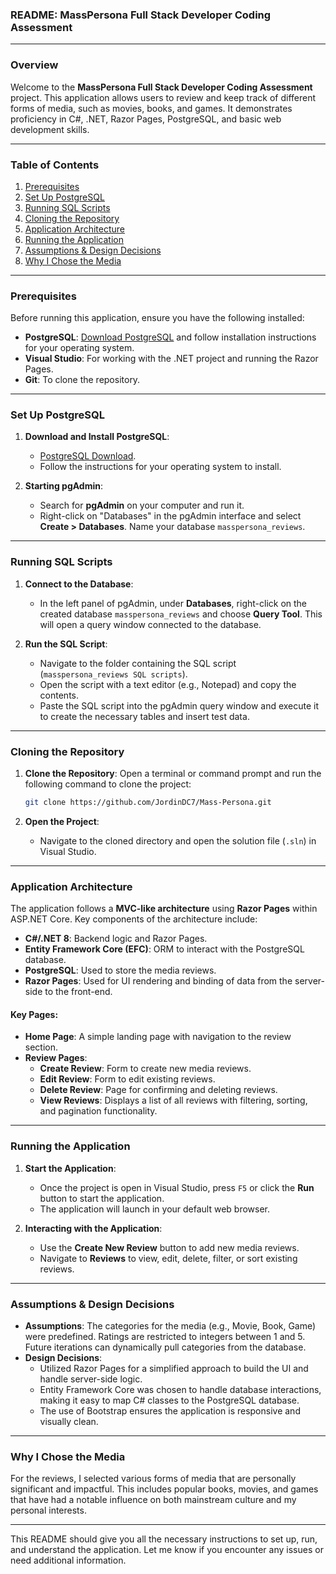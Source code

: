 ### README: MassPersona Full Stack Developer Coding Assessment

---

### Overview

Welcome to the **MassPersona Full Stack Developer Coding Assessment** project. This application allows users to review and keep track of different forms of media, such as movies, books, and games. It demonstrates proficiency in C#, .NET, Razor Pages, PostgreSQL, and basic web development skills.

---

### Table of Contents
1. [Prerequisites](#prerequisites)
2. [Set Up PostgreSQL](#set-up-postgresql)
3. [Running SQL Scripts](#running-sql-scripts)
4. [Cloning the Repository](#cloning-the-repository)
5. [Application Architecture](#application-architecture)
6. [Running the Application](#running-the-application)
7. [Assumptions & Design Decisions](#assumptions-design-decisions)
8. [Why I Chose the Media](#why-i-chose-the-media)

---

### Prerequisites

Before running this application, ensure you have the following installed:

- **PostgreSQL**: [Download PostgreSQL](https://www.postgresql.org/download/) and follow installation instructions for your operating system.
- **Visual Studio**: For working with the .NET project and running the Razor Pages.
- **Git**: To clone the repository.

---

### Set Up PostgreSQL

1. **Download and Install PostgreSQL**:
   - [PostgreSQL Download](https://www.postgresql.org/download/).
   - Follow the instructions for your operating system to install.

2. **Starting pgAdmin**:
   - Search for **pgAdmin** on your computer and run it.
   - Right-click on "Databases" in the pgAdmin interface and select **Create > Databases**. Name your database `masspersona_reviews`.

---

### Running SQL Scripts

1. **Connect to the Database**:
   - In the left panel of pgAdmin, under **Databases**, right-click on the created database `masspersona_reviews` and choose **Query Tool**. This will open a query window connected to the database.

2. **Run the SQL Script**:
   - Navigate to the folder containing the SQL script (`masspersona_reviews SQL scripts`).
   - Open the script with a text editor (e.g., Notepad) and copy the contents.
   - Paste the SQL script into the pgAdmin query window and execute it to create the necessary tables and insert test data.

---

### Cloning the Repository

1. **Clone the Repository**:
   Open a terminal or command prompt and run the following command to clone the project:
   ```bash
   git clone https://github.com/JordinDC7/Mass-Persona.git
   ```

2. **Open the Project**:
   - Navigate to the cloned directory and open the solution file (`.sln`) in Visual Studio.

---

### Application Architecture

The application follows a **MVC-like architecture** using **Razor Pages** within ASP.NET Core. Key components of the architecture include:

- **C#/.NET 8**: Backend logic and Razor Pages.
- **Entity Framework Core (EFC)**: ORM to interact with the PostgreSQL database.
- **PostgreSQL**: Used to store the media reviews.
- **Razor Pages**: Used for UI rendering and binding of data from the server-side to the front-end.

#### Key Pages:
- **Home Page**: A simple landing page with navigation to the review section.
- **Review Pages**:
  - **Create Review**: Form to create new media reviews.
  - **Edit Review**: Form to edit existing reviews.
  - **Delete Review**: Page for confirming and deleting reviews.
  - **View Reviews**: Displays a list of all reviews with filtering, sorting, and pagination functionality.

---

### Running the Application

1. **Start the Application**:
   - Once the project is open in Visual Studio, press `F5` or click the **Run** button to start the application.
   - The application will launch in your default web browser.

2. **Interacting with the Application**:
   - Use the **Create New Review** button to add new media reviews.
   - Navigate to **Reviews** to view, edit, delete, filter, or sort existing reviews.

---

### Assumptions & Design Decisions

- **Assumptions**: The categories for the media (e.g., Movie, Book, Game) were predefined. Ratings are restricted to integers between 1 and 5. Future iterations can dynamically pull categories from the database.
- **Design Decisions**: 
   - Utilized Razor Pages for a simplified approach to build the UI and handle server-side logic.
   - Entity Framework Core was chosen to handle database interactions, making it easy to map C# classes to the PostgreSQL database.
   - The use of Bootstrap ensures the application is responsive and visually clean.
  

---

### Why I Chose the Media

For the reviews, I selected various forms of media that are personally significant and impactful. This includes popular books, movies, and games that have had a notable influence on both mainstream culture and my personal interests.

---

This README should give you all the necessary instructions to set up, run, and understand the application. Let me know if you encounter any issues or need additional information.

